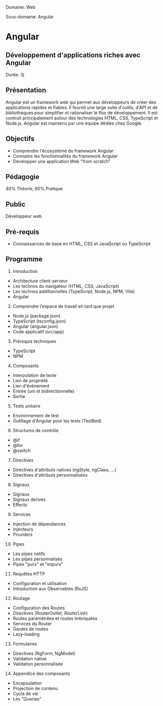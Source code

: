 Domaine: Web

Sous-domaine: Angular

# Angular

## Développement d'applications riches avec Angular

Durée: 3j

## Présentation

Angular est un framework web qui permet aux développeurs de créer des applications rapides et fiables.
Il fournit une large suite d'outils, d'API et de bibliothèques pour simplifier et rationaliser le flux de développement.
Il est contruit principalement autour des technologies HTML, CSS, TypeScript et Node.js.
Angular est maintenu par une équipe dédiée chez Google.

## Objectifs

- Comprendre l'écosystème du framework Angular
- Connaitre les fonctionnalités du framework Angular
- Développer une application Web "from scratch"

## Pédagogie

40% Théorie, 60% Pratique

## Public

Développeur web

## Pré-requis

- Connaissances de base en HTML, CSS et JavaScript ou TypeScript

## Programme

1. Introduction
  - Architecture client-serveur
  - Les technos du navigateur (HTML, CSS, JavaScript)
  - Les technos additionnelles (TypeScript, Node.js, NPM, Vite)
  - Angular

2. Comprendre l'espace de travail en tant que projet
  - Node.js (package.json)
  - TypeScript (tsconfig.json)
  - Angular (angular.json)
  - Code applicatif (src/app)

3. Prérequis techniques
  - TypeScript
  - NPM

4. Composants
  - Interpolation de texte
  - Lien de propriété
  - Lien d'évènement
  - Entrée (uni et bidirectionnelle)
  - Sortie

5. Tests unitaire
  - Environnement de test
  - Outillage d'Angular pour les tests (TestBed)

6. Structures de contrôle
  - @if
  - @for
  - @switch

7. Directives
  - Directives d'attributs natives (ngStyle, ngClass, ...)
  - Directives d'attributs personnalisées

8. Signaux
  - Signaux
  - Signaux dérivés
  - Effects

9. Services
  - Injection de dépendances
  - Injecteurs
  - Providers

10. Pipes
  - Les pipes natifs
  - Les pipes personnalisés
  - Pipes "purs" et "impurs"

11. Requêtes HTTP
  - Configuration et utilisation
  - Introduction aux Observables (RxJS)

12. Routage
  - Configuration des Routes
  - Directives (RouterOutlet, RouterLink) 
  - Routes paramétrées et routes imbriquées
  - Services du Router
  - Gardes de routes
  - Lazy-loading

13. Formulaires
  - Directives (NgForm, NgModel)
  - Validation native
  - Validation personnalisée

14. Appendice des composants
  - Encapsulation
  - Projection de contenu
  - Cycle de vie
  - Les "Queries"
